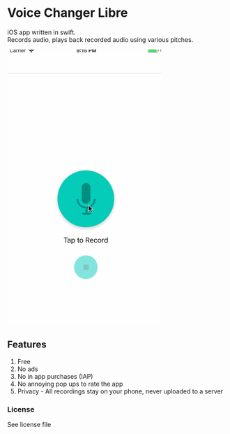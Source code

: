 # Voice Changer Libre

iOS app written in swift.  
Records audio, plays back recorded audio using various pitches.  

![App Demo](demo.gif?raw=true "Demo")

## Features
1. Free
2. No ads
3. No in app purchases (IAP)
4. No annoying pop ups to rate the app
5. Privacy - All recordings stay on your phone, never uploaded to a server

### License

See license file
